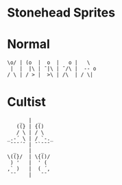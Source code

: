 # Stonehead Sprites

# Normal

```
\o/ | (o  |  o  |   o |   \
 |  |  |\ | ¯|\ | ¯/\ |  -- o
/ \ | / > |  >\ | /\  | / \|
```

# Cultist

```
    _  |  _    
   ((} | {()   
   / \ | / \   
_.-´ \ | / `-._
 ¯¯¯´¯ | ¯`¯¯¯ 
  _    |   _  
\((}/  | \{()/
 ) '   |  ' ( 
,` )   |  ( ´,
 ¯¯    |   ¯¯ 
```